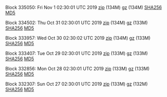 Block 335050: Fri Nov  1 02:30:01 UTC 2019 [zip](https://files.01coin.io/mainnet/2019-11-01/bootstrap.dat.zip) (134M) [gz](https://files.01coin.io/mainnet/2019-11-01/bootstrap.dat.tar.gz) (134M) [SHA256](https://files.01coin.io/mainnet/2019-11-01/sha256.txt) [MD5](https://files.01coin.io/mainnet/2019-11-01/md5.txt)

Block 334502: Thu Oct 31 02:30:01 UTC 2019 [zip](https://files.01coin.io/mainnet/2019-10-31/bootstrap.dat.zip) (134M) [gz](https://files.01coin.io/mainnet/2019-10-31/bootstrap.dat.tar.gz) (133M) [SHA256](https://files.01coin.io/mainnet/2019-10-31/sha256.txt) [MD5](https://files.01coin.io/mainnet/2019-10-31/md5.txt)

Block 333957: Wed Oct 30 02:30:02 UTC 2019 [zip](https://files.01coin.io/mainnet/2019-10-30/bootstrap.dat.zip) (134M) [gz](https://files.01coin.io/mainnet/2019-10-30/bootstrap.dat.tar.gz) (133M) [SHA256](https://files.01coin.io/mainnet/2019-10-30/sha256.txt) [MD5](https://files.01coin.io/mainnet/2019-10-30/md5.txt)

Block 333407: Tue Oct 29 02:30:01 UTC 2019 [zip](https://files.01coin.io/mainnet/2019-10-29/bootstrap.dat.zip) (133M) [gz](https://files.01coin.io/mainnet/2019-10-29/bootstrap.dat.tar.gz) (133M) [SHA256](https://files.01coin.io/mainnet/2019-10-29/sha256.txt) [MD5](https://files.01coin.io/mainnet/2019-10-29/md5.txt)

Block 332856: Mon Oct 28 02:30:01 UTC 2019 [zip](https://files.01coin.io/mainnet/2019-10-28/bootstrap.dat.zip) (133M) [gz](https://files.01coin.io/mainnet/2019-10-28/bootstrap.dat.tar.gz) (133M) [SHA256](https://files.01coin.io/mainnet/2019-10-28/sha256.txt) [MD5](https://files.01coin.io/mainnet/2019-10-28/md5.txt)

Block 332307: Sun Oct 27 02:30:01 UTC 2019 [zip](https://files.01coin.io/mainnet/2019-10-27/bootstrap.dat.zip) (133M) [gz](https://files.01coin.io/mainnet/2019-10-27/bootstrap.dat.tar.gz) (132M) [SHA256](https://files.01coin.io/mainnet/2019-10-27/sha256.txt) [MD5](https://files.01coin.io/mainnet/2019-10-27/md5.txt)
